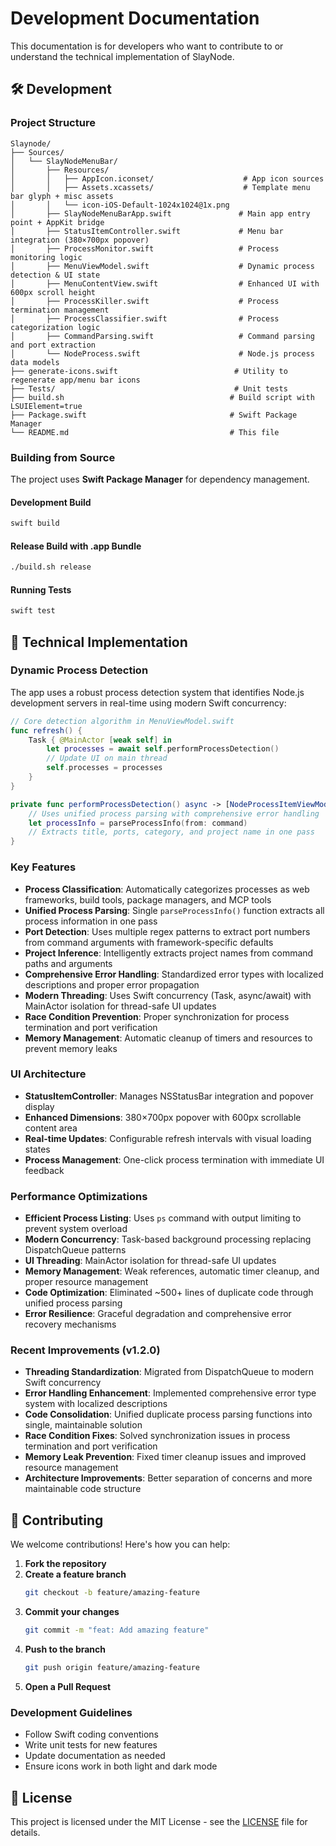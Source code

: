 # Development Documentation

This documentation is for developers who want to contribute to or understand the technical implementation of SlayNode.

## 🛠️ Development

### Project Structure

```
Slaynode/
├── Sources/
│   └── SlayNodeMenuBar/
│       ├── Resources/
│       │   ├── AppIcon.iconset/                    # App icon sources
│       │   ├── Assets.xcassets/                    # Template menu bar glyph + misc assets
│       │   └── icon-iOS-Default-1024x1024@1x.png
│       ├── SlayNodeMenuBarApp.swift               # Main app entry point + AppKit bridge
│       ├── StatusItemController.swift             # Menu bar integration (380×700px popover)
│       ├── ProcessMonitor.swift                   # Process monitoring logic
│       ├── MenuViewModel.swift                    # Dynamic process detection & UI state
│       ├── MenuContentView.swift                  # Enhanced UI with 600px scroll height
│       ├── ProcessKiller.swift                    # Process termination management
│       ├── ProcessClassifier.swift                # Process categorization logic
│       ├── CommandParsing.swift                   # Command parsing and port extraction
│       └── NodeProcess.swift                      # Node.js process data models
├── generate-icons.swift                          # Utility to regenerate app/menu bar icons
├── Tests/                                        # Unit tests
├── build.sh                                     # Build script with LSUIElement=true
├── Package.swift                                # Swift Package Manager
└── README.md                                    # This file
```

### Building from Source

The project uses **Swift Package Manager** for dependency management.

#### Development Build
```bash
swift build
```

#### Release Build with .app Bundle
```bash
./build.sh release
```

#### Running Tests
```bash
swift test
```

## 🔧 Technical Implementation

### Dynamic Process Detection

The app uses a robust process detection system that identifies Node.js development servers in real-time using modern Swift concurrency:

```swift
// Core detection algorithm in MenuViewModel.swift
func refresh() {
    Task { @MainActor [weak self] in
        let processes = await self.performProcessDetection()
        // Update UI on main thread
        self.processes = processes
    }
}

private func performProcessDetection() async -> [NodeProcessItemViewModel] {
    // Uses unified process parsing with comprehensive error handling
    let processInfo = parseProcessInfo(from: command)
    // Extracts title, ports, category, and project name in one pass
}
```

### Key Features

- **Process Classification**: Automatically categorizes processes as web frameworks, build tools, package managers, and MCP tools
- **Unified Process Parsing**: Single `parseProcessInfo()` function extracts all process information in one pass
- **Port Detection**: Uses multiple regex patterns to extract port numbers from command arguments with framework-specific defaults
- **Project Inference**: Intelligently extracts project names from command paths and arguments
- **Comprehensive Error Handling**: Standardized error types with localized descriptions and proper error propagation
- **Modern Threading**: Uses Swift concurrency (Task, async/await) with MainActor isolation for thread-safe UI updates
- **Race Condition Prevention**: Proper synchronization for process termination and port verification
- **Memory Management**: Automatic cleanup of timers and resources to prevent memory leaks

### UI Architecture

- **StatusItemController**: Manages NSStatusBar integration and popover display
- **Enhanced Dimensions**: 380×700px popover with 600px scrollable content area
- **Real-time Updates**: Configurable refresh intervals with visual loading states
- **Process Management**: One-click process termination with immediate UI feedback

### Performance Optimizations

- **Efficient Process Listing**: Uses `ps` command with output limiting to prevent system overload
- **Modern Concurrency**: Task-based background processing replacing DispatchQueue patterns
- **UI Threading**: MainActor isolation for thread-safe UI updates
- **Memory Management**: Weak references, automatic timer cleanup, and proper resource management
- **Code Optimization**: Eliminated ~500+ lines of duplicate code through unified process parsing
- **Error Resilience**: Graceful degradation and comprehensive error recovery mechanisms

### Recent Improvements (v1.2.0)

- **Threading Standardization**: Migrated from DispatchQueue to modern Swift concurrency
- **Error Handling Enhancement**: Implemented comprehensive error type system with localized descriptions
- **Code Consolidation**: Unified duplicate process parsing functions into single, maintainable solution
- **Race Condition Fixes**: Solved synchronization issues in process termination and port verification
- **Memory Leak Prevention**: Fixed timer cleanup issues and improved resource management
- **Architecture Improvements**: Better separation of concerns and more maintainable code structure

## 🤝 Contributing

We welcome contributions! Here's how you can help:

1. **Fork the repository**
2. **Create a feature branch**
   ```bash
   git checkout -b feature/amazing-feature
   ```
3. **Commit your changes**
   ```bash
   git commit -m "feat: Add amazing feature"
   ```
4. **Push to the branch**
   ```bash
   git push origin feature/amazing-feature
   ```
5. **Open a Pull Request**

### Development Guidelines

- Follow Swift coding conventions
- Write unit tests for new features
- Update documentation as needed
- Ensure icons work in both light and dark mode

## 📄 License

This project is licensed under the MIT License - see the [LICENSE](../LICENSE) file for details.